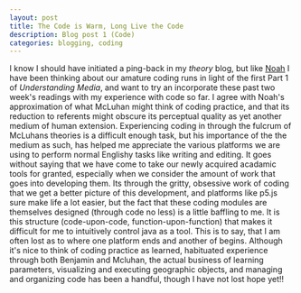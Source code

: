 ```yaml
---
layout: post
title: The Code is Warm, Long Live the Code
description: Blog post 1 (Code)
categories: blogging, coding
---
```

I know I should have initiated a ping-back in my *theory* blog, but like [Noah](http://noahmcmlln.github.io/blog/2016-01-27/understanding-understanding-media.html) I have been thinking about our amature coding runs in light of the first Part 1 of *Understanding Media*, and want to try an incorporate these past two week's readings with my experience with code so far. I agree with Noah's approximation of what McLuhan might think of coding practice, and that its reduction to referents might obscure its perceptual quality as yet another medium of human extension. Experiencing coding in through the fulcrum of McLuhans theories is a difficult enough task, but his importance of the the medium as such, has helped me appreciate the various platforms we are using to perform normal Englishy tasks like writing and editing. It goes without saying that we have come to take our newly acquired acadamic tools for granted, especially when we consider the amount of work that goes into developing them. Its through the gritty, obsessive work of coding that we get a better picture of this development, and platforms like p5.js sure make life a lot easier, but the fact that these coding modules are themselves designed (through code no less) is a little baffling to me. It is this structure (code-upon-code, function-upon-function) that makes it difficult for me to intuitively control java as a tool. This is to say, that I am often lost as to where one platform ends and another of begins.  Although it's nice to think of coding practice as learned, habituated experience through both Benjamin and Mcluhan, the actual business of learning parameters, visualizing and executing geographic objects, and managing and organizing code has been a handful, though I have not lost hope yet!! 
